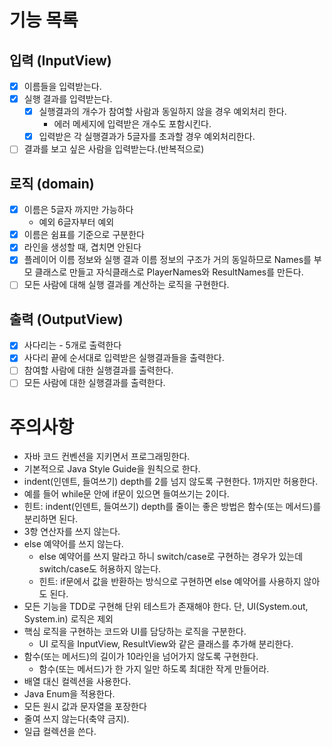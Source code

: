 # 기능 목록

## 입력 (InputView)

- [x] 이름들을 입력받는다.
- [x] 실행 결과를 입력받는다.
    - [x] 실행결과의 개수가 참여할 사람과 동일하지 않을 경우 예외처리 한다.
        - 에러 메세지에 입력받은 개수도 포함시킨다.
    - [x] 입력받은 각 실행결과가 5글자를 초과할 경우 예외처리한다.
- [ ] 결과를 보고 싶은 사람을 입력받는다.(반복적으로)

## 로직 (domain)

- [x] 이름은 5글자 까지만 가능하다
    - 예외 6글자부터 예외
- [x] 이름은 쉼표를 기준으로 구분한다
- [x] 라인을 생성할 때, 겹치면 안된다
- [x] 플레이어 이름 정보와 실행 결과 이름 정보의 구조가 거의 동일하므로 Names를 부모 클래스로 만들고 자식클래스로 PlayerNames와 ResultNames를 만든다.
- [ ] 모든 사람에 대해 실행 결과를 계산하는 로직을 구현한다.

## 출력 (OutputView)

- [x] 사다리는 - 5개로 출력한다
- [x] 사다리 끝에 순서대로 입력받은 실행결과들을 출력한다.
- [ ] 참여할 사람에 대한 실행결과를 출력한다.
- [ ] 모든 사람에 대한 실행결과를 출력한다.

# 주의사항

- 자바 코드 컨벤션을 지키면서 프로그래밍한다.
- 기본적으로 Java Style Guide을 원칙으로 한다.
- indent(인덴트, 들여쓰기) depth를 2를 넘지 않도록 구현한다. 1까지만 허용한다.
- 예를 들어 while문 안에 if문이 있으면 들여쓰기는 2이다.
- 힌트: indent(인덴트, 들여쓰기) depth를 줄이는 좋은 방법은 함수(또는 메서드)를 분리하면 된다.
- 3항 연산자를 쓰지 않는다.
- else 예약어를 쓰지 않는다.
    - else 예약어를 쓰지 말라고 하니 switch/case로 구현하는 경우가 있는데 switch/case도 허용하지 않는다.
    - 힌트: if문에서 값을 반환하는 방식으로 구현하면 else 예약어를 사용하지 않아도 된다.
- 모든 기능을 TDD로 구현해 단위 테스트가 존재해야 한다. 단, UI(System.out, System.in) 로직은 제외
- 핵심 로직을 구현하는 코드와 UI를 담당하는 로직을 구분한다.
    - UI 로직을 InputView, ResultView와 같은 클래스를 추가해 분리한다.
- 함수(또는 메서드)의 길이가 10라인을 넘어가지 않도록 구현한다.
    - 함수(또는 메서드)가 한 가지 일만 하도록 최대한 작게 만들어라.
- 배열 대신 컬렉션을 사용한다.
- Java Enum을 적용한다.
- 모든 원시 값과 문자열을 포장한다
- 줄여 쓰지 않는다(축약 금지).
- 일급 컬렉션을 쓴다.